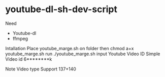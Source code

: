# youtube-dl-sh-dev-script

Need
  - Youtube-dl
  - ffmpeg

  
Intallation
  Place youtube_marge.sh on folder
  then  chmod a+x youtube_marge.sh
  run	./youtube_marge.sh
  input Youtube Video ID 
  Simple Video id 6********k
  
Note Video type Support 137+140